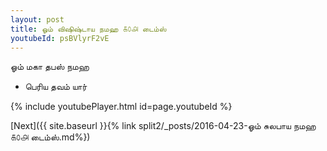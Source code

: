 ```yaml
---
layout: post
title: ஓம் விஷிஷ்டாய நமஹ ௧௦௮ டைம்ஸ்
youtubeId: psBVlyrF2vE
---
```

 
 
 ஓம் மகா தபஸ் நமஹ  
 
 -  பெரிய தவம் யார் 
 
  
 
  
 
 
 
 
 
 


{% include youtubePlayer.html id=page.youtubeId %}
 
[Next]({{ site.baseurl }}{% link  split2/_posts/2016-04-23-ஓம் சுலபாய நமஹ ௧௦௮ டைம்ஸ்.md%})
 
